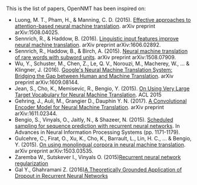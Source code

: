 This is the list of papers, OpenNMT has been inspired on:

* <a name="Luong2015"></a>Luong, M. T., Pham, H., & Manning, C. D. (2015). [Effective approaches to attention-based neural machine translation](https://arxiv.org/abs/1508.04025). arXiv preprint arXiv:1508.04025.
* <a name="Senrich2016-1"></a>Sennrich, R., & Haddow, B. (2016). [Linguistic input features improve neural machine translation](https://arxiv.org/abs/1606.02892). arXiv preprint arXiv:1606.02892.
* <a name="Senrich2016-2"></a>Sennrich, R., Haddow, B., & Birch, A. (2015). [Neural machine translation of rare words with subword units](https://arxiv.org/abs/1508.07909). arXiv preprint arXiv:1508.07909.
* <a name="GNMT"></a>Wu, Y., Schuster, M., Chen, Z., Le, Q. V., Norouzi, M., Macherey, W., ... & Klingner, J. (2016). [Google's Neural Machine Translation System: Bridging the Gap between Human and Machine Translation](https://arxiv.org/abs/1609.08144). arXiv preprint arXiv:1609.08144.
* <a name="Jean2015"></a>Jean, S., Cho, K., Memisevic, R., Bengio, Y. (2015). [On Using Very Large Target Vocabulary for Neural Machine Translation](http://www.aclweb.org/anthology/P15-1001). ACL 2015
* <a name="CNNEncoder"></a>Gehring, J., Auli, M., Grangier D., Dauphin Y. N. (2017). [A Convolutional Encoder Model for Neural Machine Translation](https://arxiv.org/abs/1611.02344). arXiv preprint arXiv:1611.02344.
* <a name=""></a>Bengio, S., Vinyals, O., Jaitly, N., & Shazeer, N. (2015). [Scheduled sampling for sequence prediction with recurrent neural networks](http://papers.nips.cc/paper/5956-scheduled-sampling-for-sequence-prediction-with-recurrent-neural-networks.pdf). In Advances in Neural Information Processing Systems (pp. 1171-1179).
* <a name="LMShallowFusion"></a>Gulcehre, C., Firat, O., Xu, K., Cho, K., Barrault, L., Lin, H. C., ... & Bengio, Y. (2015). [On using monolingual corpora in neural machine translation](http://arxiv.org/abs/1503.03535). arXiv preprint arXiv:1503.03535.
* <a name="NaiveDropout"></a>Zaremba W., Sutskever I., Vinyals O. (2015)[Recurrent neural network regularization](https://arxiv.org/pdf/1409.2329.pdf)
* <a name="VariationalDropout"></a>Gal Y., Ghahramani Z. (2016)[A Theoretically Grounded Application of Dropout in Recurrent Neural Networks](https://arxiv.org/pdf/1512.05287.pdf)

